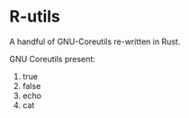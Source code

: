 # R-utils
A handful of GNU-Coreutils re-written in Rust.


GNU Coreutils present:

1. true
2. false
3. echo
4. cat
